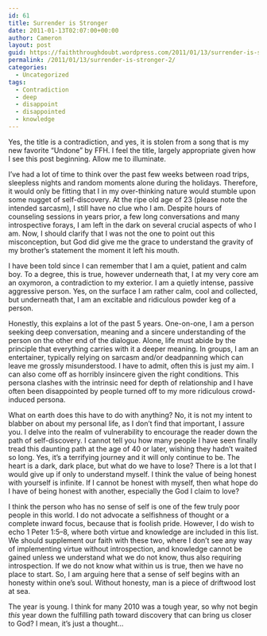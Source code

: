 ```yaml
---
id: 61
title: Surrender is Stronger
date: 2011-01-13T02:07:00+00:00
author: Cameron
layout: post
guid: https://faiththroughdoubt.wordpress.com/2011/01/13/surrender-is-stronger/
permalink: /2011/01/13/surrender-is-stronger-2/
categories:
  - Uncategorized
tags:
  - Contradiction
  - deep
  - disappoint
  - disappointed
  - knowledge
---
```

Yes, the title is a contradiction, and yes, it is stolen from a song that is my new favorite “Undone” by FFH. I feel the title, largely appropriate given how I see this post beginning. Allow me to illuminate.

I’ve had a lot of time to think over the past few weeks between road trips, sleepless nights and random moments alone during the holidays. Therefore, it would only be fitting that I in my over-thinking nature would stumble upon some nugget of self-discovery. At the ripe old age of 23 (please note the intended sarcasm), I still have no clue who I am. Despite hours of counseling sessions in years prior, a few long conversations and many introspective forays, I am left in the dark on several crucial aspects of who I am. Now, I should clarify that I was not the one to point out this misconception, but God did give me the grace to understand the gravity of my brother’s statement the moment it left his mouth.

I have been told since I can remember that I am a quiet, patient and calm boy. To a degree, this is true, however underneath that, I at my very core am an oxymoron, a contradiction to my exterior. I am a quietly intense, passive aggressive person. Yes, on the surface I am rather calm, cool and collected, but underneath that, I am an excitable and ridiculous powder keg of a person.

Honestly, this explains a lot of the past 5 years. One-on-one, I am a person seeking deep conversation, meaning and a sincere understanding of the person on the other end of the dialogue. Alone, life must abide by the principle that everything carries with it a deeper meaning. In groups, I am an entertainer, typically relying on sarcasm and/or deadpanning which can leave me grossly misunderstood. I have to admit, often this is just my aim. I can also come off as horribly insincere given the right conditions. This persona clashes with the intrinsic need for depth of relationship and I have often been disappointed by people turned off to my more ridiculous crowd-induced persona.

What on earth does this have to do with anything? No, it is not my intent to blabber on about my personal life, as I don’t find that important, I assure you. I delve into the realm of vulnerability to encourage the reader down the path of self-discovery. I cannot tell you how many people I have seen finally tread this daunting path at the age of 40 or later, wishing they hadn’t waited so long. Yes, it’s a terrifying journey and it will only continue to be. The heart is a dark, dark place, but what do we have to lose? There is a lot that I would give up if only to understand myself. I think the value of being honest with yourself is infinite. If I cannot be honest with myself, then what hope do I have of being honest with another, especially the God I claim to love?

I think the person who has no sense of self is one of the few truly poor people in this world. I do not advocate a selfishness of thought or a complete inward focus, because that is foolish pride. However, I do wish to echo 1 Peter 1:5–8, where both virtue and knowledge are included in this list. We should supplement our faith with these two, where I don’t see any way of implementing virtue without introspection, and knowledge cannot be gained unless we understand what we do not know, thus also requiring introspection. If we do not know what within us is true, then we have no place to start. So, I am arguing here that a sense of self begins with an honesty within one’s soul. Without honesty, man is a piece of driftwood lost at sea.

The year is young. I think for many 2010 was a tough year, so why not begin _this_ year down the fulfilling path toward discovery that can bring us closer to God? I mean, it’s just a thought…